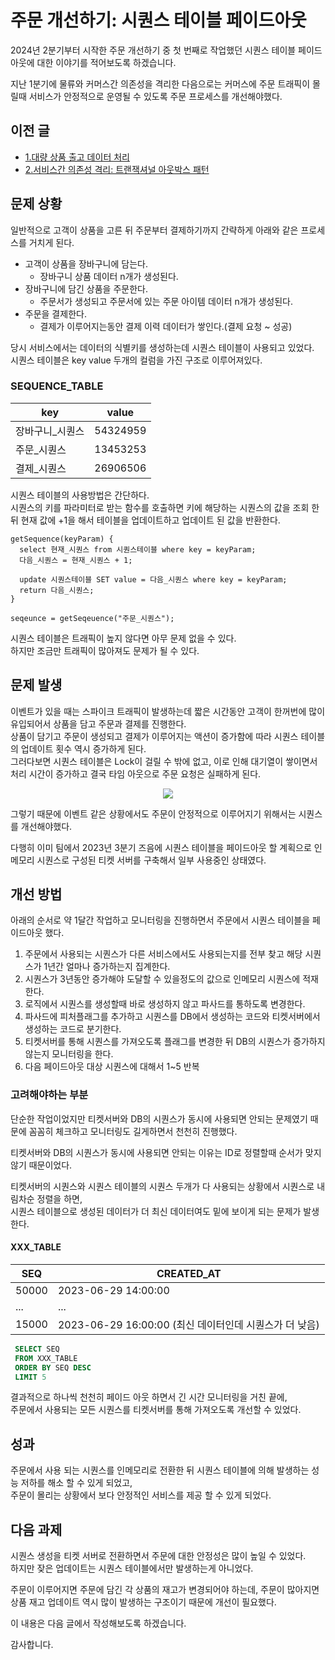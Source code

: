 # 주문 개선하기: 시퀀스 테이블 페이드아웃

2024년 2분기부터 시작한 주문 개선하기 중 첫 번째로 작업했던 시퀀스 테이블 페이드아웃에 대한 이야기를 적어보도록 하겠습니다.

지난 1분기에 물류와 커머스간 의존성을 격리한 다음으로는 커머스에 주문 트래픽이 몰릴때 서비스가 안정적으로 운영될 수 있도록 주문 프로세스를 개선해야했다.

## 이전 글
- [1.대량 상품 출고 데이터 처리](https://github.com/ejoongseok/blog/blob/main/%EA%B0%9C%EB%B0%9C%EC%9D%BC%EC%A7%80/1.%EB%8C%80%EB%9F%89%20%EC%83%81%ED%92%88%20%EC%B6%9C%EA%B3%A0%20%EB%8D%B0%EC%9D%B4%ED%84%B0%20%EC%B2%98%EB%A6%AC.md)
- [2.서비스간 의존성 격리: 트랜잭셔널 아웃박스 패턴](https://github.com/ejoongseok/blog/blob/main/%EA%B0%9C%EB%B0%9C%EC%9D%BC%EC%A7%80/2.%EC%84%9C%EB%B9%84%EC%8A%A4%EA%B0%84%20%EC%9D%98%EC%A1%B4%EC%84%B1%20%EA%B2%A9%EB%A6%AC%3A%20%ED%8A%B8%EB%9E%9C%EC%9E%AD%EC%85%94%EB%84%90%20%EC%95%84%EC%9B%83%EB%B0%95%EC%8A%A4%20%ED%8C%A8%ED%84%B4.md)

## 문제 상황
일반적으로 고객이 상품을 고른 뒤 주문부터 결제하기까지 간략하게 아래와 같은 프로세스를 거치게 된다.
- 고객이 상품을 장바구니에 담는다.
  - 장바구니 상품 데이터 n개가 생성된다.
- 장바구니에 담긴 상품을 주문한다.
  - 주문서가 생성되고 주문서에 있는 주문 아이템 데이터 n개가 생성된다.  
- 주문을 결제한다.
  - 결제가 이루어지는동안 결제 이력 데이터가 쌓인다.(결제 요청 ~ 성공)

당시 서비스에서는 데이터의 식별키를 생성하는데 시퀀스 테이블이 사용되고 있었다.  
시퀀스 테이블은 key value 두개의 컬럼을 가진 구조로 이루어져있다.  
### SEQUENCE_TABLE

| key | value |
|-----|-------|
| 장바구니_시퀀스   | 54324959   |
| 주문_시퀀스   | 13453253   |
| 결제_시퀀스   | 26906506   |


시퀀스 테이블의 사용방법은 간단하다.   
시퀀스의 키를 파라미터로 받는 함수를 호출하면 키에 해당하는 시퀀스의 값을 조회 한 뒤 현재 값에 +1을 해서 테이블을 업데이트하고 업데이트 된 값을 반환한다.  
```
getSequence(keyParam) {
  select 현재_시퀀스 from 시퀀스테이블 where key = keyParam;
  다음_시퀀스 = 현재_시퀀스 + 1;

  update 시퀀스테이블 SET value = 다음_시퀀스 where key = keyParam;
  return 다음_시퀀스;
}

seqeunce = getSeqeuence("주문_시퀀스");
```

시퀀스 테이블은 트래픽이 높지 않다면 아무 문제 없을 수 있다.  
하지만 조금만 트래픽이 많아져도 문제가 될 수 있다.  

## 문제 발생
이벤트가 있을 때는 스파이크 트래픽이 발생하는데 짧은 시간동안 고객이 한꺼번에 많이 유입되어서 상품을 담고 주문과 결제를 진행한다.  
상품이 담기고 주문이 생성되고 결제가 이루어지는 액션이 증가함에 따라 시퀀스 테이블의 업데이트 횟수 역시 증가하게 된다.   
그러다보면 시퀀스 테이블은 Lock이 걸릴 수 밖에 없고, 이로 인해 대기열이 쌓이면서 처리 시간이 증가하고 결국 타임 아웃으로 주문 요청은 실패하게 된다.

<p align="center">
  <img src="https://github.com/ejoongseok/blog/assets/99948743/97f463ea-2885-4805-8fa6-d654d568b1b8"></img>
</p>

그렇기 때문에 이벤트 같은 상황에서도 주문이 안정적으로 이루어지기 위해서는 시퀀스를 개선해야했다.  

다행히 이미 팀에서 2023년 3분기 즈음에 시퀀스 테이블을 페이드아웃 할 계획으로 인메모리 시퀀스로 구성된 티켓 서버를 구축해서 일부 사용중인 상태였다.  

## 개선 방법
아래의 순서로 약 1달간 작업하고 모니터링을 진행하면서 주문에서 시퀀스 테이블을 페이드아웃 했다.  
1. 주문에서 사용되는 시퀀스가 다른 서비스에서도 사용되는지를 전부 찾고 해당 시퀀스가 1년간 얼마나 증가하는지 집계한다.  
2. 시퀀스가 3년동안 증가해야 도달할 수 있을정도의 값으로 인메모리 시퀀스에 적재한다.  
3. 로직에서 시퀀스를 생성할때 바로 생성하지 않고 파사드를 통하도록 변경한다.  
4. 파사드에 피처플래그를 추가하고 시퀀스를 DB에서 생성하는 코드와 티켓서버에서 생성하는 코드로 분기한다.  
5. 티켓서버를 통해 시퀀스를 가져오도록 플래그를 변경한 뒤 DB의 시퀀스가 증가하지 않는지 모니터링을 한다.  
6. 다음 페이드아웃 대상 시퀀스에 대해서 1~5 반복  

### 고려해야하는 부분
단순한 작업이었지만 티켓서버와 DB의 시퀀스가 동시에 사용되면 안되는 문제였기 때문에 꼼꼼히 체크하고 모니터링도 길게하면서 천천히 진행했다.  

티켓서버와 DB의 시퀀스가 동시에 사용되면 안되는 이유는 ID로 정렬할때 순서가 맞지 않기 때문이었다.   

티켓서버의 시퀀스와 시퀀스 테이블의 시퀀스 두개가 다 사용되는 상황에서 시퀀스로 내림차순 정렬을 하면,  
시퀀스 테이블으로 생성된 데이터가 더 최신 데이터여도 밑에 보이게 되는 문제가 발생한다.

#### XXX_TABLE

| SEQ | CREATED_AT |
|-----|-------|
| 50000 | 2023-06-29 14:00:00 |
| ... | ... |
| 15000 | 2023-06-29 16:00:00 (최신 데이터인데 시퀀스가 더 낮음)|

``` SQL
 SELECT SEQ
 FROM XXX_TABLE
 ORDER BY SEQ DESC
 LIMIT 5
```

결과적으로 하나씩 천천히 페이드 아웃 하면서 긴 시간 모니터링을 거친 끝에,   
주문에서 사용되는 모든 시퀀스를 티켓서버를 통해 가져오도록 개선할 수 있었다. 

## 성과
주문에서 사용 되는 시퀀스를 인메모리로 전환한 뒤 시퀀스 테이블에 의해 발생하는 성능 저하를 해소 할 수 있게 되었고,    
주문이 몰리는 상황에서 보다 안정적인 서비스를 제공 할 수 있게 되었다.

## 다음 과제
시퀀스 생성을 티켓 서버로 전환하면서 주문에 대한 안정성은 많이 높일 수 있었다.  
하지만 잦은 업데이트는 시퀀스 테이블에서만 발생하는게 아니었다.   

주문이 이루어지면 주문에 담긴 각 상품의 재고가 변경되어야 하는데, 주문이 많아지면 상품 재고 업데이트 역시 많이 발생하는 구조이기 때문에 개선이 필요했다.  

이 내용은 다음 글에서 작성해보도록 하겠습니다.  

감사합니다.
